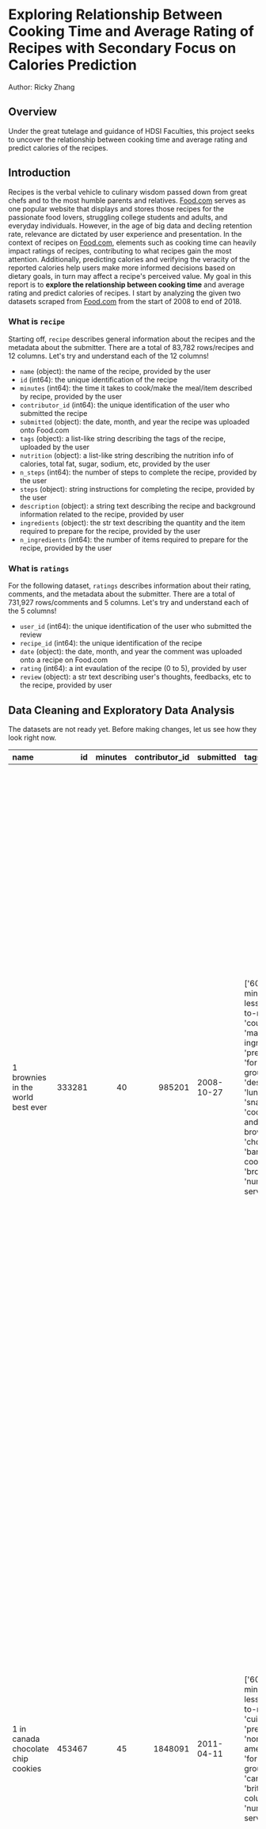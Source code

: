 # Exploring Relationship Between Cooking Time and Average Rating of Recipes with Secondary Focus on Calories Prediction

Author: Ricky Zhang

## Overview
Under the great tutelage and guidance of HDSI Faculties, this project seeks to uncover the relationship between cooking time and average rating and predict calories of the recipes.

## Introduction
Recipes is the verbal vehicle to culinary wisdom passed down from great chefs and to the most humble parents and relatives. [Food.com](https://www.food.com/) serves as one popular website that displays and stores those recipes for the passionate food lovers, struggling college students and adults, and everyday individuals. However, in the age of big data and decling retention rate, relevance are dictated by user experience and presentation. In the context of recipes on [Food.com](https://www.food.com/), elements such as cooking time can heavily impact ratings of recipes, contributing to what recipes gain the most attention. Additionally, predicting calories and verifying the veracity of the reported calories help users make more informed decisions based on dietary goals, in turn may affect a recipe's perceived value. My goal in this report is to **explore the relationship between cooking time** and average rating and predict calories of recipes. I start by analyzing the given two datasets scraped from [Food.com](https://www.food.com/) from the start of 2008 to end of 2018. 


### What is `recipe`
Starting off, `recipe` describes general information about the recipes and the metadata about the submitter. There are a total of 83,782 rows/recipes and 12 columns. Let's try and understand each of the 12 columns!

- `name` (object): the name of the recipe, provided by the user
- `id` (int64): the unique identification of the recipe
- `minutes` (int64): the time it takes to cook/make the meal/item described by recipe, provided by the user
- `contributor_id` (int64): the unique identification of the user who submitted the recipe
- `submitted` (object): the date, month, and year the recipe was uploaded onto Food.com
- `tags` (object): a list-like string describing the tags of the recipe, uploaded by the user
- `nutrition` (object): a list-like string describing the nutrition info of calories, total fat, sugar, sodium, etc, provided by the user
- `n_steps` (int64): the number of steps to complete the recipe, provided by the user
- `steps` (object): string instructions for completing the recipe, provided by the user
- `description` (object): a string text describing the recipe and background information related to the recipe, provided by user
- `ingredients` (object): the str text describing the quantity and the item required to prepare for the recipe, provided by the user
- `n_ingredients` (int64): the number of items required to prepare for the recipe, provided by the user

### What is `ratings`
For the following dataset, `ratings` describes information about their rating, comments, and the metadata about the submitter. There are a total of 731,927 rows/comments and 5 columns. Let's try and understand each of the 5 columns!

- `user_id` (int64): the unique identification of the user who submitted the review
- `recipe_id` (int64): the unique identification of the recipe
- `date` (object): the date, month, and year the comment was uploaded onto a recipe on Food.com
- `rating` (int64): a int evaulation of the recipe (0 to 5), provided by user
- `review` (object): a str text describing user's thoughts, feedbacks, etc to the recipe, provided by user

## Data Cleaning and Exploratory Data Analysis

The datasets are not ready yet. Before making changes, let us see how they look right now. 

| name                                 |     id |   minutes |   contributor_id | submitted   | tags                                                                                                                                                                                                                        | nutrition                                    |   n_steps | steps                                                                                                                                                                                                                                                                                                                                                                                                                                                                                                                                                                                                                                                                                                                                                                                                                              | description                                                                                                                                                                                                                                                                                                                                                                       | ingredients                                                                                                                                                                    |   n_ingredients |
|:-------------------------------------|-------:|----------:|-----------------:|:------------|:----------------------------------------------------------------------------------------------------------------------------------------------------------------------------------------------------------------------------|:---------------------------------------------|----------:|:-----------------------------------------------------------------------------------------------------------------------------------------------------------------------------------------------------------------------------------------------------------------------------------------------------------------------------------------------------------------------------------------------------------------------------------------------------------------------------------------------------------------------------------------------------------------------------------------------------------------------------------------------------------------------------------------------------------------------------------------------------------------------------------------------------------------------------------|:----------------------------------------------------------------------------------------------------------------------------------------------------------------------------------------------------------------------------------------------------------------------------------------------------------------------------------------------------------------------------------|:-------------------------------------------------------------------------------------------------------------------------------------------------------------------------------|----------------:|
| 1 brownies in the world    best ever | 333281 |        40 |           985201 | 2008-10-27  | ['60-minutes-or-less', 'time-to-make', 'course', 'main-ingredient', 'preparation', 'for-large-groups', 'desserts', 'lunch', 'snacks', 'cookies-and-brownies', 'chocolate', 'bar-cookies', 'brownies', 'number-of-servings'] | [138.4, 10.0, 50.0, 3.0, 3.0, 19.0, 6.0]     |        10 | ['heat the oven to 350f and arrange the rack in the middle', 'line an 8-by-8-inch glass baking dish with aluminum foil', 'combine chocolate and butter in a medium saucepan and cook over medium-low heat , stirring frequently , until evenly melted', 'remove from heat and let cool to room temperature', 'combine eggs , sugar , cocoa powder , vanilla extract , espresso , and salt in a large bowl and briefly stir until just evenly incorporated', 'add cooled chocolate and mix until uniform in color', 'add flour and stir until just incorporated', 'transfer batter to the prepared baking dish', 'bake until a tester inserted in the center of the brownies comes out clean , about 25 to 30 minutes', 'remove from the oven and cool completely before cutting']                                                  | these are the most; chocolatey, moist, rich, dense, fudgy, delicious brownies that you'll ever make.....sereiously! there's no doubt that these will be your fav brownies ever for you can add things to them or make them plain.....either way they're pure heaven!                                                                                                              | ['bittersweet chocolate', 'unsalted butter', 'eggs', 'granulated sugar', 'unsweetened cocoa powder', 'vanilla extract', 'brewed espresso', 'kosher salt', 'all-purpose flour'] |               9 |
| 1 in canada chocolate chip cookies   | 453467 |        45 |          1848091 | 2011-04-11  | ['60-minutes-or-less', 'time-to-make', 'cuisine', 'preparation', 'north-american', 'for-large-groups', 'canadian', 'british-columbian', 'number-of-servings']                                                               | [595.1, 46.0, 211.0, 22.0, 13.0, 51.0, 26.0] |        12 | ['pre-heat oven the 350 degrees f', 'in a mixing bowl , sift together the flours and baking powder', 'set aside', 'in another mixing bowl , blend together the sugars , margarine , and salt until light and fluffy', 'add the eggs , water , and vanilla to the margarine / sugar mixture and mix together until well combined', 'add in the flour mixture to the wet ingredients and blend until combined', 'scrape down the sides of the bowl and add the chocolate chips', 'mix until combined', 'scrape down the sides to the bowl again', 'using an ice cream scoop , scoop evenly rounded balls of dough and place of cookie sheet about 1 - 2 inches apart to allow for spreading during baking', 'bake for 10 - 15 minutes or until golden brown on the outside and soft & chewy in the center', 'serve hot and enjoy !'] | this is the recipe that we use at my school cafeteria for chocolate chip cookies. they must be the best chocolate chip cookies i have ever had! if you don't have margarine or don't like it, then just use butter (softened) instead.                                                                                                                                            | ['white sugar', 'brown sugar', 'salt', 'margarine', 'eggs', 'vanilla', 'water', 'all-purpose flour', 'whole wheat flour', 'baking soda', 'chocolate chips']                    |              11 |
| 412 broccoli casserole               | 306168 |        40 |            50969 | 2008-05-30  | ['60-minutes-or-less', 'time-to-make', 'course', 'main-ingredient', 'preparation', 'side-dishes', 'vegetables', 'easy', 'beginner-cook', 'broccoli']                                                                        | [194.8, 20.0, 6.0, 32.0, 22.0, 36.0, 3.0]    |         6 | ['preheat oven to 350 degrees', 'spray a 2 quart baking dish with cooking spray , set aside', 'in a large bowl mix together broccoli , soup , one cup of cheese , garlic powder , pepper , salt , milk , 1 cup of french onions , and soy sauce', 'pour into baking dish , sprinkle remaining cheese over top', 'bake for 25 minutes or until cheese is lightly browned', 'sprinkle with rest of french fried onions and bake until onions are browned and cheese is bubbly , about 10 more minutes']                                                                                                                                                                                                                                                                                                                              | since there are already 411 recipes for broccoli casserole posted to "zaar" ,i decided to call this one  #412 broccoli casserole.i don't think there are any like this one in the database. i based this one on the famous "green bean casserole" from campbell's soup. but i think mine is better since i don't like cream of mushroom soup.submitted to "zaar" on may 28th,2008 | ['frozen broccoli cuts', 'cream of chicken soup', 'sharp cheddar cheese', 'garlic powder', 'ground black pepper', 'salt', 'milk', 'soy sauce', 'french-fried onions']          |               9 |

Let's see also ratings at its current form.

|   user_id |   recipe_id | date       |   rating | review                                                                                                                                                                                                        |
|----------:|------------:|:-----------|---------:|:--------------------------------------------------------------------------------------------------------------------------------------------------------------------------------------------------------------|
|   1293707 |       40893 | 2011-12-21 |        5 | So simple, so delicious! Great for chilly fall evening. Should have doubled it ;)<br/><br/>Second time around, forgot the remaining cumin. We usually love cumin, but didn't notice the missing 1/2 teaspoon! |
|    126440 |       85009 | 2010-02-27 |        5 | I made the Mexican topping and took it to bunko.  Everyone loved it.                                                                                                                                          |
|     57222 |       85009 | 2011-10-01 |        5 | Made the cheddar bacon topping, adding a sprinkling of black pepper. Yum!                                                                                                                                     |

### Data Cleaning	

#### Cleaning Before Merging
As mentioned previously, columns, `nutrition`, `tags`, `steps`, are list-like strings. I thus parsed them into list of strings or floats, except `nutrition`. For `nutrition`, I broken the column into 7 columns, `calories`, `total fat (PDV)`, `sugar (PDV)`, `sodium (PDV)`, `protein (PDV)`, `saturated fat (PDV)`, and `carbohydrates (PDV)`, for later use. On a minor note, I converted `submitted`, originally data type 'obj', to 'Timestamp'.

In case there n/a placeholders not properly removed, I checked for the presence of common placeholders, such as 'none', 'null', -1, 999, etc. When found, I simply set them as np.nan. During the process, I also inspected the columns with np.nan and questioned the logic. For instance, recipes had 1 name that is np.nan. Given the frequency, it is likely parsing error and therefore needs no further attention. I also found `description` to have 71 as np.nan, but given context, it is reasonable for some users to note include descriptions. By inspecting, I can determine if values needed to be imputed.

In addition, I checked if certain entries should have 0. For instance, there are 26 rows of `calories` that are 0. While some made no sense (likely due to lack of information by the author), some items such as 'detergent' or 'cleaning solution' logically have a calories of 0. There is unfortunately no comprehensive way to impute calories (or other nutritional values) as it requires in depth text analysis, which is outside the scope of this project.

In addition (again), I checked if certain entries should have repeats. For instance, I found `name` to have some duplicates, but given that they can have variations in methodology and ingredients, it makes sense. Of course, for columns such as `id`, there is no repeats as each recipe id is unique. For other columns, we can expect certain amount of repeats!

Now that I'm done with `recipes`, let us inspect `ratings` closely. Let's start off by seeing if there are wacky values afoot. Ratings appear to range from 0 to 5 - 0 being unusual. Upon closer inspection, it appears that users are using reviews to pose questions, thoughts, and reviews of the recipe (given they made tweaks that deviated from the recipes). Therefore, when we later merge the two datasets, we must set them as np.nan since they're invalid ratings! 

In this scenario, I do not need to worry about repeats as it is common to have similar comments and `ratings` made by frequent reviewers. As for potential NA value placeholders, using similar methodology in `recipes`, I found none.

#### Merging the Dataset

Here is how I merged `recipes` and `ratings`
1. Paired all relevant interactions to respective recipes by left merging `recipe` and `ratings`
2. Filled all ratings of 0 with np.nan
3. Grouped all ratings of recipes by average
4. Dropped `review` column

Now that is clean and merged, let's see the result. 

| name                                 |     id |   minutes |   contributor_id | submitted           | tags                                                                                                                                                                                                                        |   n_steps | steps                                                                                                                                                                                                                                                                                                                                                                                                                                                                                                                                                                                                                                                                                                                                                                                                                              | description                                                                                                                                                                                                                                                                                                                                                                       | ingredients                                                                                                                                                                    |   n_ingredients |   calories |   total fat (PDV) |   sugar (PDV) |   sodium (PDV) |   protein (PDV) |   saturated fat (PDV) |   carbohydrates (PDV) |   average rating |
|:-------------------------------------|-------:|----------:|-----------------:|:--------------------|:----------------------------------------------------------------------------------------------------------------------------------------------------------------------------------------------------------------------------|----------:|:-----------------------------------------------------------------------------------------------------------------------------------------------------------------------------------------------------------------------------------------------------------------------------------------------------------------------------------------------------------------------------------------------------------------------------------------------------------------------------------------------------------------------------------------------------------------------------------------------------------------------------------------------------------------------------------------------------------------------------------------------------------------------------------------------------------------------------------|:----------------------------------------------------------------------------------------------------------------------------------------------------------------------------------------------------------------------------------------------------------------------------------------------------------------------------------------------------------------------------------|:-------------------------------------------------------------------------------------------------------------------------------------------------------------------------------|----------------:|-----------:|------------------:|--------------:|---------------:|----------------:|----------------------:|----------------------:|-----------------:|
| 1 brownies in the world    best ever | 333281 |        40 |           985201 | 2008-10-27 00:00:00 | ['60-minutes-or-less', 'time-to-make', 'course', 'main-ingredient', 'preparation', 'for-large-groups', 'desserts', 'lunch', 'snacks', 'cookies-and-brownies', 'chocolate', 'bar-cookies', 'brownies', 'number-of-servings'] |        10 | ['heat the oven to 350f and arrange the rack in the middle', 'line an 8-by-8-inch glass baking dish with aluminum foil', 'combine chocolate and butter in a medium saucepan and cook over medium-low heat , stirring frequently , until evenly melted', 'remove from heat and let cool to room temperature', 'combine eggs , sugar , cocoa powder , vanilla extract , espresso , and salt in a large bowl and briefly stir until just evenly incorporated', 'add cooled chocolate and mix until uniform in color', 'add flour and stir until just incorporated', 'transfer batter to the prepared baking dish', 'bake until a tester inserted in the center of the brownies comes out clean , about 25 to 30 minutes', 'remove from the oven and cool completely before cutting']                                                  | these are the most; chocolatey, moist, rich, dense, fudgy, delicious brownies that you'll ever make.....sereiously! there's no doubt that these will be your fav brownies ever for you can add things to them or make them plain.....either way they're pure heaven!                                                                                                              | ['bittersweet chocolate', 'unsalted butter', 'eggs', 'granulated sugar', 'unsweetened cocoa powder', 'vanilla extract', 'brewed espresso', 'kosher salt', 'all-purpose flour'] |               9 |      138.4 |                10 |            50 |              3 |               3 |                    19 |                     6 |                4 |
| 1 in canada chocolate chip cookies   | 453467 |        45 |          1848091 | 2011-04-11 00:00:00 | ['60-minutes-or-less', 'time-to-make', 'cuisine', 'preparation', 'north-american', 'for-large-groups', 'canadian', 'british-columbian', 'number-of-servings']                                                               |        12 | ['pre-heat oven the 350 degrees f', 'in a mixing bowl , sift together the flours and baking powder', 'set aside', 'in another mixing bowl , blend together the sugars , margarine , and salt until light and fluffy', 'add the eggs , water , and vanilla to the margarine / sugar mixture and mix together until well combined', 'add in the flour mixture to the wet ingredients and blend until combined', 'scrape down the sides of the bowl and add the chocolate chips', 'mix until combined', 'scrape down the sides to the bowl again', 'using an ice cream scoop , scoop evenly rounded balls of dough and place of cookie sheet about 1 - 2 inches apart to allow for spreading during baking', 'bake for 10 - 15 minutes or until golden brown on the outside and soft & chewy in the center', 'serve hot and enjoy !'] | this is the recipe that we use at my school cafeteria for chocolate chip cookies. they must be the best chocolate chip cookies i have ever had! if you don't have margarine or don't like it, then just use butter (softened) instead.                                                                                                                                            | ['white sugar', 'brown sugar', 'salt', 'margarine', 'eggs', 'vanilla', 'water', 'all-purpose flour', 'whole wheat flour', 'baking soda', 'chocolate chips']                    |              11 |      595.1 |                46 |           211 |             22 |              13 |                    51 |                    26 |                5 |
| 412 broccoli casserole               | 306168 |        40 |            50969 | 2008-05-30 00:00:00 | ['60-minutes-or-less', 'time-to-make', 'course', 'main-ingredient', 'preparation', 'side-dishes', 'vegetables', 'easy', 'beginner-cook', 'broccoli']                                                                        |         6 | ['preheat oven to 350 degrees', 'spray a 2 quart baking dish with cooking spray , set aside', 'in a large bowl mix together broccoli , soup , one cup of cheese , garlic powder , pepper , salt , milk , 1 cup of french onions , and soy sauce', 'pour into baking dish , sprinkle remaining cheese over top', 'bake for 25 minutes or until cheese is lightly browned', 'sprinkle with rest of french fried onions and bake until onions are browned and cheese is bubbly , about 10 more minutes']                                                                                                                                                                                                                                                                                                                              | since there are already 411 recipes for broccoli casserole posted to "zaar" ,i decided to call this one  #412 broccoli casserole.i don't think there are any like this one in the database. i based this one on the famous "green bean casserole" from campbell's soup. but i think mine is better since i don't like cream of mushroom soup.submitted to "zaar" on may 28th,2008 | ['frozen broccoli cuts', 'cream of chicken soup', 'sharp cheddar cheese', 'garlic powder', 'ground black pepper', 'salt', 'milk', 'soy sauce', 'french-fried onions']          |               9 |      194.8 |                20 |             6 |             32 |              22 |                    36 |                     3 |                5 |

Onto analysis!

### Univariate Analysis

<iframe
  src="projects\project04\Recipe-Analysis\assets\Distribution_of_cooking_time.html"
  width="800"
  height="600"
  frameborder="0"
></iframe>


## Bivariate Analysis


## Interesting Aggregates